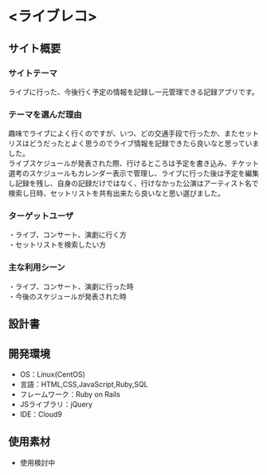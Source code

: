 # <ライブレコ>

## サイト概要
### サイトテーマ
ライブに行った、今後行く予定の情報を記録し一元管理できる記録アプリです。

### テーマを選んだ理由
趣味でライブによく行くのですが、いつ、どの交通手段で行ったか、またセットリスはどうだったとよく思うのでライブ情報を記録できたら良いなと思っていました。  
ライブスケジュールが発表された際、行けるところは予定を書き込み、チケット選考のスケジュールもカレンダー表示で管理し、ライブに行った後は予定を編集し記録を残し、自身の記録だけではなく、行けなかった公演はアーティスト名で検索し日時、セットリストを共有出来たら良いなと思い選びました。

### ターゲットユーザ
・ライブ、コンサート、演劇に行く方  
・セットリストを検索したい方

### 主な利用シーン
・ライブ、コンサート、演劇に行った時  
・今後のスケジュールが発表された時

## 設計書
<!--テーマを設定・提出する時点では不要です-->

## 開発環境
- OS：Linux(CentOS)
- 言語：HTML,CSS,JavaScript,Ruby,SQL
- フレームワーク：Ruby on Rails
- JSライブラリ：jQuery
- IDE：Cloud9

## 使用素材
- 使用検討中

